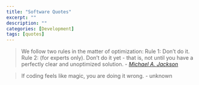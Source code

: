 ```yaml
---
title: "Software Quotes"
excerpt: ""
description: ""
categories: [Development]
tags: [quotes]
---
```



> We follow two rules in the matter of optimization:
Rule 1: Don’t do it.
Rule 2: (for experts only). Don’t do it yet - that is, not until you have a perfectly clear and unoptimized solution. - *<a href="https://en.wikiquote.org/wiki/Michael_A._Jackson" target="_blank">Michael A. Jackson</a>*

> If coding feels like magic, you are doing it wrong. - unknown